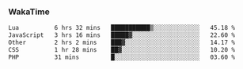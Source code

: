 ### WakaTime

<!--START_SECTION:waka-->

```txt
Lua          6 hrs 32 mins   ███████████▒░░░░░░░░░░░░░   45.18 %
JavaScript   3 hrs 16 mins   █████▓░░░░░░░░░░░░░░░░░░░   22.60 %
Other        2 hrs 2 mins    ███▓░░░░░░░░░░░░░░░░░░░░░   14.17 %
CSS          1 hr 28 mins    ██▓░░░░░░░░░░░░░░░░░░░░░░   10.20 %
PHP          31 mins         █░░░░░░░░░░░░░░░░░░░░░░░░   03.60 %
```

<!--END_SECTION:waka-->
